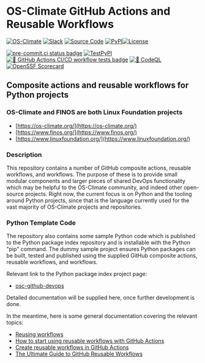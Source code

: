 # OS-Climate GitHub Actions and Reusable Workflows

<!-- prettier-ignore-start -->
<!-- markdownlint-disable-next-line MD013 -->
[![OS-Climate](https://img.shields.io/badge/OS-Climate-blue)](https://os-climate.org/) [![Slack](https://img.shields.io/badge/slack-osclimate-blue.svg?logo=slack)](https://os-climate.slack.com) [![Source Code](https://img.shields.io/badge/GitHub-100000?logo=github&logoColor=white&color=blue)](https://github.com/os-climate/osc-github-devops) [![PyPI](https://img.shields.io/pypi/v/osc-github-devops?logo=python&logoColor=white&color=blue)](https://pypi.org/project/osc-github-devops)[![License](https://img.shields.io/badge/License-Apache_2.0-blue.svg)](https://opensource.org/licenses/Apache-2.0)

<!-- markdownlint-disable-next-line MD013 -->
 [![pre-commit.ci status badge]][pre-commit.ci results page] [![TestPyPI](https://img.shields.io/pypi/v/osc-github-devops?logo=python&label=TestPyPi&logoColor=white&color=32C955&pypiBaseUrl=https://test.pypi.org)](https://test.pypi.org/project/osc-github-devops) [![🧪 GitHub Actions CI/CD workflow tests badge]][GHA workflow runs list] [![🔐 CodeQL](https://github.com/os-climate/osc-github-devops/actions/workflows/codeql.yml/badge.svg)](https://github.com/os-climate/osc-github-devops/actions/workflows/codeql.yml) [![OpenSSF Scorecard](https://api.scorecard.dev/projects/github.com/os-climate/osc-github-devops/badge)](https://scorecard.dev/viewer/?uri=github.com/os-climate/osc-github-devops)
<!-- prettier-ignore-end -->

## Composite actions and reusable workflows for Python projects

### OS-Climate and FINOS are both Linux Foundation projects

- [https://os-climate.org/](https://os-climate.org/)
- [https://www.finos.org/](https://www.finos.org/)
- [https://www.linuxfoundation.org/](https://www.linuxfoundation.org/)

### Description

This repository contains a number of GitHub composite actions, reusable workflows,
and workflows. The purpose of these is to provide small modular components and
larger pieces of shared DevOps functionality which may be helpful to the OS-Climate
community, and indeed other open-source projects. Right now, the current focus is
on Python and the tooling around Python projects, since that is the language
currently used for the vast majority of OS-Climate projects and repositories.

### Python Template Code

The repository also contains some sample Python code which is published to the Python
package index repository and is installable with the Python "pip" command. The
dummy sample project ensures Python packages can be built, tested and published
using the supplied GitHub composite actions, reusable workflows, and workflows.

Relevant link to the Python package index project page:

- [osc-github-devops](https://pypi.org/project/osc-github-devops)

Detailed documentation will be supplied here, once further development is done.

In the meantime, here is some general documentation covering the relevant topics:

- [Reusing workflows](https://docs.github.com/en/actions/using-workflows/reusing-workflows)
- [How to start using reusable workflows with GitHub Actions](https://github.blog/2022-02-10-using-reusable-workflows-github-actions/)
- [Create reusable workflows in GitHub Actions](https://resources.github.com/learn/pathways/automation/intermediate/create-reusable-workflows-in-github-actions/)
- [The Ultimate Guide to GitHub Reusable Workflows](https://www.dhiwise.com/post/the-ultimate-guide-to-github-reusable-workflows-maximize-efficiency-and-collaboration)

<!--
[comment]: # SPDX-License-Identifier: Apache-2.0
[comment]: # SPDX-FileCopyrightText: 2024 The Linux Foundation <https://linuxfoundation.org>
-->

<!--
[comment]: # Section below is sourced by the badges displayed under the project heading
-->

[🧪 GitHub Actions CI/CD workflow tests badge]: https://github.com/os-climate/osc-github-devops/actions/workflows/primary.yaml/badge.svg?branch=main&event=push
[GHA workflow runs list]: https://github.com/os-climate/osc-github-devops/actions/workflows/primary.yaml?query=branch%3Amain
[pre-commit.ci results page]: https://results.pre-commit.ci/latest/github/os-climate/osc-github-devops/main
[pre-commit.ci status badge]: https://results.pre-commit.ci/badge/github/os-climate/osc-github-devops/main.svg
